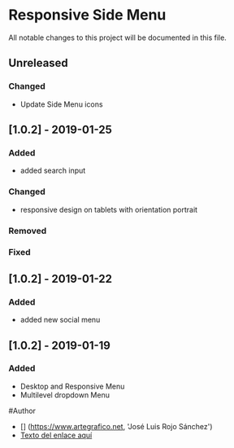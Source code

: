 # Responsive Side Menu
All notable changes to this project will be documented in this file.

## Unreleased 
### Changed 
- Update Side Menu icons

## [1.0.2] - 2019-01-25
### Added
- added search input
### Changed
- responsive design on tablets with orientation portrait
### Removed
### Fixed


## [1.0.2] - 2019-01-22
### Added
- added new social menu

## [1.0.2] - 2019-01-19
### Added
- Desktop and Responsive Menu
- Multilevel dropdown Menu

#Author
* [] (https://www.artegrafico.net, 'José Luis Rojo Sánchez')
* [Texto del enlace aquí]('https://www.artegrafico.net' "autor")